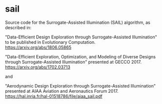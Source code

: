 # sail
Source code for the Surrogate-Assisted Illumination (SAIL) algorithm, as
described in: 

"Data-Efficient Design Exploration through Surrogate-Assisted Illumination"
to be published in Evolutionary Computation.
https://arxiv.org/abs/1806.05865

"Data-Efficient Exploration, Optimization, and Modeling of Diverse Designs
 through Surrogate-Assisted Illumination" presented at GECCO 2017. 
https://arxiv.org/abs/1702.03713

and 

"Aerodynamic Design Exploration through Surrogate-Assisted Illumination"
presented at AIAA Aviation and Aeronautics Forum 2017.
https://hal.inria.fr/hal-01518786/file/aiaa_sail.pdf
